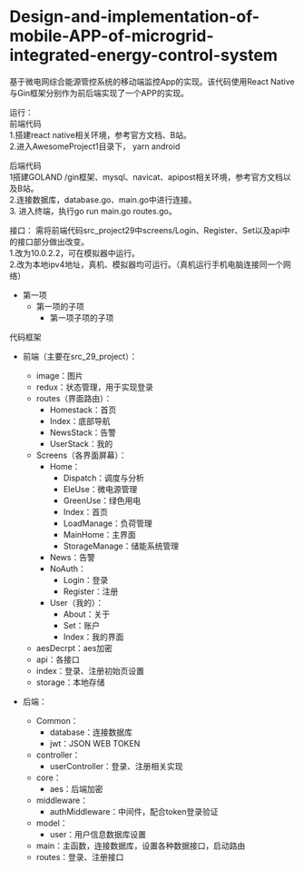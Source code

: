 # Design-and-implementation-of-mobile-APP-of-microgrid-integrated-energy-control-system
基于微电网综合能源管控系统的移动端监控App的实现。该代码使用React Native与Gin框架分别作为前后端实现了一个APP的实现。

运行：  
前端代码  
1.搭建react native相关环境，参考官方文档、B站。  
2.进入AwesomeProject1目录下， yarn android  
  
后端代码  
1搭建GOLAND /gin框架、mysql、navicat、apipost相关环境，参考官方文档以及B站。  
2.连接数据库，database.go、main.go中进行连接。  
3. 进入终端，执行go run main.go routes.go。  
  
接口：
需将前端代码src_project29中screens/Login、Register、Set以及api中的接口部分做出改变。  
1.改为10.0.2.2，可在模拟器中运行。  
2.改为本地ipv4地址，真机、模拟器均可运行。（真机运行手机电脑连接同一个网络）  
- 第一项  
  - 第一项的子项
    - 第一项子项的子项
  
代码框架  
- 前端（主要在src_29_project）：  
  - image：图片  
  - redux：状态管理，用于实现登录  
  - routes（界面路由）：  
    - Homestack：首页  
    - Index：底部导航  
    - NewsStack：告警  
    - UserStack：我的  
  - Screens（各界面屏幕）：  
      - Home：  
        - Dispatch：调度与分析  
        - EleUse：微电源管理  
        - GreenUse：绿色用电  
        - Index：首页  
        - LoadManage：负荷管理  
        - MainHome：主界面  
        - StorageManage：储能系统管理  
     -  News：告警  
     - NoAuth：  
        - Login：登录  
        - Register：注册  
     -  User（我的）：  
        - About：关于  
        - Set：账户  
        - Index：我的界面  
   - aesDecrpt：aes加密  
   - api：各接口  
   - index：登录、注册初始页设置  
   - storage：本地存储  
  
- 后端：  
   - Common：  
     -  database：连接数据库  
     -  jwt：JSON WEB TOKEN  
   - controller：  
     -  userController：登录、注册相关实现  
   - core：   
     -  aes：后端加密  
   - middleware：  
     -  authMiddleware：中间件，配合token登录验证  
   - model：  
     -  user：用户信息数据库设置  
   - main：主函数，连接数据库，设置各种数据接口，启动路由  
   - routes：登录、注册接口  

